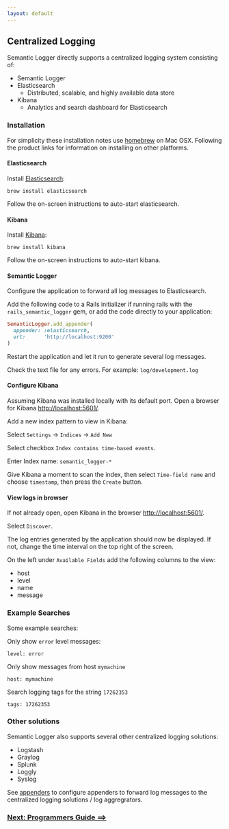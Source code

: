 ```yaml
---
layout: default
---
```


## Centralized Logging

Semantic Logger directly supports a centralized logging system consisting of:

* Semantic Logger
* Elasticsearch
    * Distributed, scalable, and highly available data store
* Kibana
    * Analytics and search dashboard for Elasticsearch

### Installation

For simplicity these installation notes use [homebrew](http://brew.sh) on Mac OSX.
Following the product links for information on installing on other platforms.

#### Elasticsearch

Install [Elasticsearch](https://www.elastic.co/downloads/elasticsearch):

```
brew install elasticsearch
```

Follow the on-screen instructions to auto-start elasticsearch.

#### Kibana

Install [Kibana](https://www.elastic.co/downloads/kibana):

```
brew install kibana
```

Follow the on-screen instructions to auto-start kibana.

#### Semantic Logger

Configure the application to forward all log messages to Elasticsearch.

Add the following code to a Rails initializer if running rails with the `rails_semantic_logger` gem,
or add the code directly to your application:

~~~ruby
SemanticLogger.add_appender(
  appender: :elasticsearch,
  url:      'http://localhost:9200'
)
~~~

Restart the application and let it run to generate several log messages.

Check the text file for any errors. For example: `log/development.log`

#### Configure Kibana

Assuming Kibana was installed locally with its default port.
Open a browser for Kibana [http://localhost:5601/](http://localhost:5601/).

Add a new index pattern to view in Kibana:

Select `Settings` -> `Indices` -> `Add New`

Select checkbox `Index contains time-based events`.

Enter Index name: `semantic_logger-*`

Give Kibana a moment to scan the index, then select `Time-field name` and choose `timestamp`,
then press the `Create` button.

#### View logs in browser

If not already open, open Kibana in the browser [http://localhost:5601/](http://localhost:5601/).

Select `Discover`.

The log entries generated by the application should now be displayed. If not, change the time interval
on the top right of the screen.

On the left under `Available Fields` add the following columns to the view:

* host
* level
* name
* message

### Example Searches

Some example searches:

Only show `error` level messages:

```
level: error
```

Only show messages from host `mymachine`

```
host: mymachine
```

Search logging tags for the string `17262353`

```
tags: 17262353
```

### Other solutions

Semantic Logger also supports several other centralized logging solutions:

* Logstash
* Graylog
* Splunk
* Loggly
* Syslog

See [appenders](appenders.html) to configure appenders to forward log messages to the centralized logging solutions / log aggregrators.

### [Next: Programmers Guide ==>](api.html)
